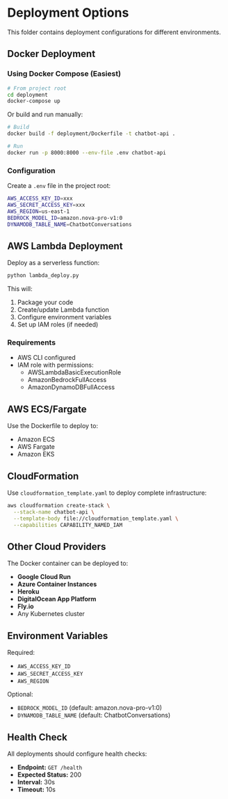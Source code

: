 # Deployment Options

This folder contains deployment configurations for different environments.

## Docker Deployment

### Using Docker Compose (Easiest)

```bash
# From project root
cd deployment
docker-compose up
```

Or build and run manually:

```bash
# Build
docker build -f deployment/Dockerfile -t chatbot-api .

# Run
docker run -p 8000:8000 --env-file .env chatbot-api
```

### Configuration

Create a `.env` file in the project root:
```bash
AWS_ACCESS_KEY_ID=xxx
AWS_SECRET_ACCESS_KEY=xxx
AWS_REGION=us-east-1
BEDROCK_MODEL_ID=amazon.nova-pro-v1:0
DYNAMODB_TABLE_NAME=ChatbotConversations
```

## AWS Lambda Deployment

Deploy as a serverless function:

```bash
python lambda_deploy.py
```

This will:
1. Package your code
2. Create/update Lambda function
3. Configure environment variables
4. Set up IAM roles (if needed)

### Requirements

- AWS CLI configured
- IAM role with permissions:
  - AWSLambdaBasicExecutionRole
  - AmazonBedrockFullAccess
  - AmazonDynamoDBFullAccess

## AWS ECS/Fargate

Use the Dockerfile to deploy to:
- Amazon ECS
- AWS Fargate
- Amazon EKS

## CloudFormation

Use `cloudformation_template.yaml` to deploy complete infrastructure:

```bash
aws cloudformation create-stack \
  --stack-name chatbot-api \
  --template-body file://cloudformation_template.yaml \
  --capabilities CAPABILITY_NAMED_IAM
```

## Other Cloud Providers

The Docker container can be deployed to:
- **Google Cloud Run**
- **Azure Container Instances**
- **Heroku**
- **DigitalOcean App Platform**
- **Fly.io**
- Any Kubernetes cluster

## Environment Variables

Required:
- `AWS_ACCESS_KEY_ID`
- `AWS_SECRET_ACCESS_KEY`
- `AWS_REGION`

Optional:
- `BEDROCK_MODEL_ID` (default: amazon.nova-pro-v1:0)
- `DYNAMODB_TABLE_NAME` (default: ChatbotConversations)

## Health Check

All deployments should configure health checks:
- **Endpoint:** `GET /health`
- **Expected Status:** 200
- **Interval:** 30s
- **Timeout:** 10s

